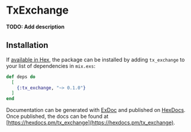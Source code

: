 # TxExchange

**TODO: Add description**

## Installation

If [available in Hex](https://hex.pm/docs/publish), the package can be installed
by adding `tx_exchange` to your list of dependencies in `mix.exs`:

```elixir
def deps do
  [
    {:tx_exchange, "~> 0.1.0"}
  ]
end
```

Documentation can be generated with [ExDoc](https://github.com/elixir-lang/ex_doc)
and published on [HexDocs](https://hexdocs.pm). Once published, the docs can
be found at [https://hexdocs.pm/tx_exchange](https://hexdocs.pm/tx_exchange).

